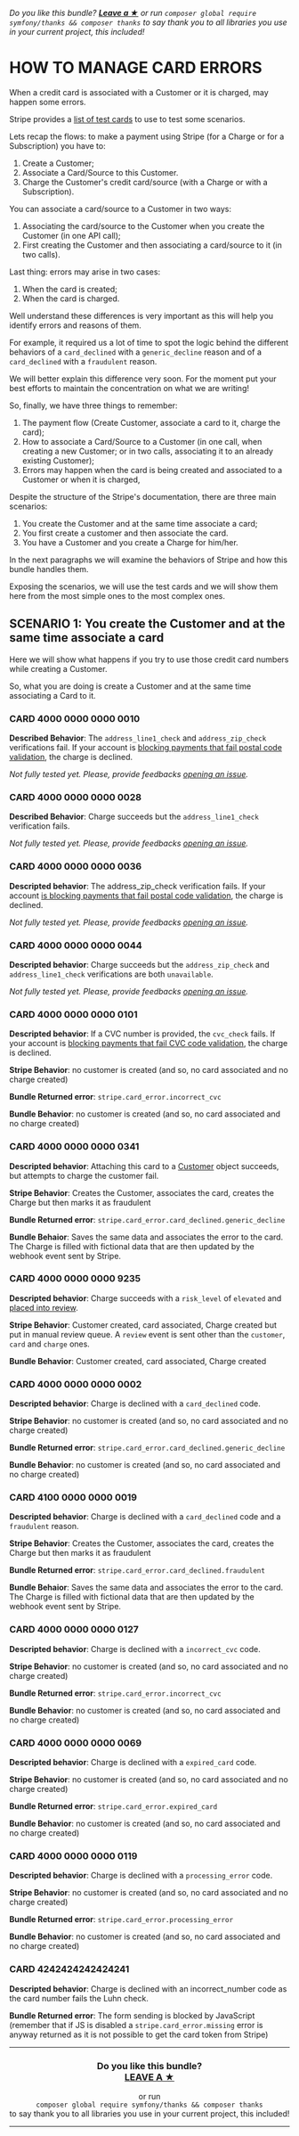 *Do you like this bundle? [**Leave a &#9733;**](#js-repo-pjax-container) or run `composer global require symfony/thanks && composer thanks` to say thank you to all libraries you use in your current project, this included!*

HOW TO MANAGE CARD ERRORS
=========================

When a credit card is associated with a Customer or it is charged, may happen some errors.

Stripe provides a [list of test cards](https://stripe.com/docs/testing#cards-responses) to use to test some scenarios.

Lets recap the flows: to make a payment using Stripe (for a Charge or for a Subscription) you have to:

1) Create a Customer;
2) Associate a Card/Source to this Customer.
3) Charge the Customer's credit card/source (with a Charge or with a Subscription).

You can associate a card/source to a Customer in two ways:

1) Associating the card/source to the Customer when you create the Customer (in one API call);
2) First creating the Customer and then associating a card/source to it (in two calls).

Last thing: errors may arise in two cases:

1) When the card is created;
2) When the card is charged.

Well understand these differences is very important as this will help you identify errors and reasons of them.

For example, it required us a lot of time to spot the logic behind the different behaviors of a `card_declined` with a
 `generic_decline` reason and of a `card_declined` with a `fraudulent` reason.

We will better explain this difference
 very soon. For the moment put your best efforts to maintain the concentration on what we are writing!

 So, finally, we have three things to remember:

1) The payment flow (Create Customer, associate a card to it, charge the card);
2) How to associate a Card/Source to a Customer (in one call, when creating a new Customer; or in two calls, associating
 it to an already existing Customer);
3) Errors may happen when the card is being created and associated to a Customer or when it is charged,

Despite the structure of the Stripe's documentation, there are three main scenarios:
1) You create the Customer and at the same time associate a card;
2) You first create a customer and then associate the card.
3) You have a Customer and you create a Charge for him/her.

In the next paragraphs we will examine the behaviors of Stripe and how this bundle handles them.

Exposing the scenarios, we will use the test cards and we will show them here from the most simple ones to the most
 complex ones.

## SCENARIO 1: You create the Customer and at the same time associate a card

Here we will show what happens if you try to use those credit card numbers while creating a Customer.

So, what you are doing is create a Customer and at the same time associating a Card to it.

### CARD 4000 0000 0000 0010

**Described Behavior**: The `address_line1_check` and `address_zip_check` verifications fail. If your account is
 [blocking payments that fail postal code validation](https://stripe.com/docs/radar/rules#traditional-bank-checks), the
 charge is declined.

_Not fully tested yet. Please, provide feedbacks [opening an issue](https://github.com/Aerendir/stripe-bundle/issues)._

### CARD 4000 0000 0000 0028

**Described Behavior**: Charge succeeds but the `address_line1_check` verification fails.

_Not fully tested yet. Please, provide feedbacks [opening an issue](https://github.com/Aerendir/stripe-bundle/issues)._

### CARD 4000 0000 0000 0036

**Descripted behavior**: The address_zip_check verification fails. If your account [is blocking payments that fail
 postal code validation](https://stripe.com/docs/radar/rules#traditional-bank-checks), the charge is declined.

_Not fully tested yet. Please, provide feedbacks [opening an issue](https://github.com/Aerendir/stripe-bundle/issues)._

### CARD 4000 0000 0000 0044

**Descripted behavior**: Charge succeeds but the `address_zip_check` and `address_line1_check` verifications are both
 `unavailable`.

_Not fully tested yet. Please, provide feedbacks [opening an issue](https://github.com/Aerendir/stripe-bundle/issues)._

### CARD 4000 0000 0000 0101

**Descripted behavior**: If a CVC number is provided, the `cvc_check` fails. If your account is [blocking payments that
 fail CVC code validation](https://stripe.com/docs/radar/rules#traditional-bank-checks), the charge is declined.

**Stripe Behavior**: no customer is created (and so, no card associated and no charge created)

**Bundle Returned error**: `stripe.card_error.incorrect_cvc`

**Bundle Behavior**: no customer is created (and so, no card associated and no charge created)

### CARD 4000 0000 0000 0341

**Descripted behavior**: Attaching this card to a [Customer](https://stripe.com/docs/api#customer_object) object
 succeeds, but attempts to charge the customer fail.

**Stripe Behavior**: Creates the Customer, associates the card, creates the Charge but then marks it as fraudulent

**Bundle Returned error**: `stripe.card_error.card_declined.generic_decline`

**Bundle Behaior**: Saves the same data and associates the error to the card. The Charge is filled with fictional
 data that are then updated by the webhook event sent by Stripe.

### CARD 4000 0000 0000 9235

**Descripted behavior**: Charge succeeds with a `risk_level` of `elevated` and [placed into review](https://stripe.com/docs/radar/review).

**Stripe Behavior**: Customer created, card associated, Charge created but put in manual review queue. A `review` event
 is sent other than the `customer`, `card` and `charge` ones.

**Bundle Behavior**: Customer created, card associated, Charge created

### CARD 4000 0000 0000 0002

**Descripted behavior**: Charge is declined with a `card_declined` code.

**Stripe Behavior**: no customer is created (and so, no card associated and no charge created)

**Bundle Returned error**: `stripe.card_error.card_declined.generic_decline`

**Bundle Behavior**: no customer is created (and so, no card associated and no charge created)

### CARD 4100 0000 0000 0019

**Descripted behavior**: Charge is declined with a `card_declined` code and a `fraudulent` reason.

**Stripe Behavior**: Creates the Customer, associates the card, creates the Charge but then marks it as fraudulent

**Bundle Returned error**: `stripe.card_error.card_declined.fraudulent`

**Bundle Behaior**: Saves the same data and associates the error to the card. The Charge is filled with fictional
 data that are then updated by the webhook event sent by Stripe.

### CARD 4000 0000 0000 0127

**Descripted behavior**: Charge is declined with a `incorrect_cvc` code.

**Stripe Behavior**: no customer is created (and so, no card associated and no charge created)

**Bundle Returned error**: `stripe.card_error.incorrect_cvc`

**Bundle Behavior**: no customer is created (and so, no card associated and no charge created)

### CARD 4000 0000 0000 0069

**Descripted behavior**: Charge is declined with a `expired_card` code.

**Stripe Behavior**: no customer is created (and so, no card associated and no charge created)

**Bundle Returned error**: `stripe.card_error.expired_card`

**Bundle Behavior**: no customer is created (and so, no card associated and no charge created)

### CARD 4000 0000 0000 0119

**Descripted behavior**: Charge is declined with a `processing_error` code.

**Stripe Behavior**: no customer is created (and so, no card associated and no charge created)

**Bundle Returned error**: `stripe.card_error.processing_error`

**Bundle Behavior**: no customer is created (and so, no card associated and no charge created)

### CARD 4242424242424241

**Descripted behavior**: Charge is declined with an incorrect_number code as the card number fails the Luhn check.

**Bundle Returned error**: The form sending is blocked by JavaScript (remember that if JS is disabled a
 `stripe.card_error.missing` error is anyway returned as it is not possible to get the card token from Stripe)

<hr />
<h3 align="center">
    <b>Do you like this bundle?</b><br />
    <b><a href="#js-repo-pjax-container">LEAVE A &#9733;</a></b>
</h3>
<p align="center">
    or run<br />
    <code>composer global require symfony/thanks && composer thanks</code><br />
    to say thank you to all libraries you use in your current project, this included!
</p>
<hr />
